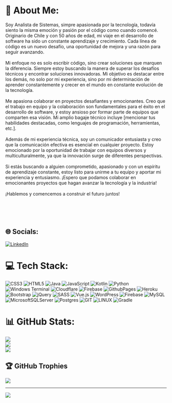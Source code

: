 # 💫 About Me:
Soy Analista de Sistemas,  simpre apasionada por la tecnología,  todavía siento la misma emoción y pasión por el código como cuando comencé. Originario de Chile y con 50 años de edad, mi viaje en el desarrollo de software ha sido un constante aprendizaje y crecimiento. Cada línea de código es un nuevo desafío, una oportunidad de mejora y una razón para seguir avanzando.<br><br>Mi enfoque no es solo escribir código, sino crear soluciones que marquen la diferencia. Siempre estoy buscando la manera de superar los desafíos técnicos y encontrar soluciones innovadoras. Mi objetivo es destacar entre los demás, no solo por mi experiencia, sino por mi determinación de aprender constantemente y crecer en el mundo en constante evolución de la tecnología.<br><br>Me apasiona colaborar en proyectos desafiantes y emocionantes. Creo que el trabajo en equipo y la colaboración son fundamentales para el éxito en el desarrollo de software, y estoy ansioso por formar parte de equipos que comparten esa visión. Mi amplio bagaje técnico incluye [mencionar tus habilidades destacadas, como lenguajes de programación, herramientas, etc.].<br><br>Además de mi experiencia técnica, soy un comunicador entusiasta y creo que la comunicación efectiva es esencial en cualquier proyecto. Estoy emocionado por la oportunidad de trabajar con equipos diversos y multiculturalmente, ya que la innovación surge de diferentes perspectivas.<br><br>Si estás buscando a alguien comprometido, apasionado y con un espíritu de aprendizaje constante, estoy listo para unirme a tu equipo y aportar mi experiencia y entusiasmo. ¡Espero que podamos colaborar en emocionantes proyectos que hagan avanzar la tecnología y la industria!<br><br>¡Hablemos y comencemos a construir el futuro juntos!<br><br><br><br><br>


## 🌐 Socials:
[![LinkedIn](https://img.shields.io/badge/LinkedIn-%230077B5.svg?logo=linkedin&logoColor=white)](https://linkedin.com/in/marely) 

# 💻 Tech Stack:
![CSS3](https://img.shields.io/badge/css3-%231572B6.svg?style=for-the-badge&logo=css3&logoColor=white) ![HTML5](https://img.shields.io/badge/html5-%23E34F26.svg?style=for-the-badge&logo=html5&logoColor=white) ![Java](https://img.shields.io/badge/java-%23ED8B00.svg?style=for-the-badge&logo=openjdk&logoColor=white) ![JavaScript](https://img.shields.io/badge/javascript-%23323330.svg?style=for-the-badge&logo=javascript&logoColor=%23F7DF1E) ![Kotlin](https://img.shields.io/badge/kotlin-%237F52FF.svg?style=for-the-badge&logo=kotlin&logoColor=white) ![Python](https://img.shields.io/badge/python-3670A0?style=for-the-badge&logo=python&logoColor=ffdd54) ![Windows Terminal](https://img.shields.io/badge/Windows%20Terminal-%234D4D4D.svg?style=for-the-badge&logo=windows-terminal&logoColor=white) ![Cloudflare](https://img.shields.io/badge/Cloudflare-F38020?style=for-the-badge&logo=Cloudflare&logoColor=white) ![Firebase](https://img.shields.io/badge/firebase-%23039BE5.svg?style=for-the-badge&logo=firebase) ![GithubPages](https://img.shields.io/badge/github%20pages-121013?style=for-the-badge&logo=github&logoColor=white) ![Heroku](https://img.shields.io/badge/heroku-%23430098.svg?style=for-the-badge&logo=heroku&logoColor=white) ![Bootstrap](https://img.shields.io/badge/bootstrap-%238511FA.svg?style=for-the-badge&logo=bootstrap&logoColor=white) ![jQuery](https://img.shields.io/badge/jquery-%230769AD.svg?style=for-the-badge&logo=jquery&logoColor=white) ![SASS](https://img.shields.io/badge/SASS-hotpink.svg?style=for-the-badge&logo=SASS&logoColor=white) ![Vue.js](https://img.shields.io/badge/vue.js-%2335495e.svg?style=for-the-badge&logo=vuedotjs&logoColor=%234FC08D) ![WordPress](https://img.shields.io/badge/WordPress-%23117AC9.svg?style=for-the-badge&logo=WordPress&logoColor=white) ![Firebase](https://img.shields.io/badge/Firebase-039BE5?style=for-the-badge&logo=Firebase&logoColor=white) ![MySQL](https://img.shields.io/badge/mysql-%2300000f.svg?style=for-the-badge&logo=mysql&logoColor=white) ![MicrosoftSQLServer](https://img.shields.io/badge/Microsoft%20SQL%20Server-CC2927?style=for-the-badge&logo=microsoft%20sql%20server&logoColor=white) ![Postgres](https://img.shields.io/badge/postgres-%23316192.svg?style=for-the-badge&logo=postgresql&logoColor=white) ![GIT](https://img.shields.io/badge/Git-fc6d26?style=for-the-badge&logo=git&logoColor=white) ![LINUX](https://img.shields.io/badge/Linux-FCC624?style=for-the-badge&logo=linux&logoColor=black) ![Gradle](https://img.shields.io/badge/Gradle-02303A.svg?style=for-the-badge&logo=Gradle&logoColor=white)
# 📊 GitHub Stats:
![](https://github-readme-stats.vercel.app/api?username=marelycarcamo&theme=dark&hide_border=false&include_all_commits=true&count_private=true)<br/>
![](https://github-readme-streak-stats.herokuapp.com/?user=marelycarcamo&theme=dark&hide_border=false)<br/>
![](https://github-readme-stats.vercel.app/api/top-langs/?username=marelycarcamo&theme=dark&hide_border=false&include_all_commits=true&count_private=true&layout=compact)

## 🏆 GitHub Trophies
![](https://github-profile-trophy.vercel.app/?username=marelycarcamo&theme=dracula&no-frame=false&no-bg=false&margin-w=4)

---
[![](https://visitcount.itsvg.in/api?id=marelycarcamo&icon=9&color=6)](https://visitcount.itsvg.in)

<!-- Proudly created with GPRM ( https://gprm.itsvg.in ) -->
